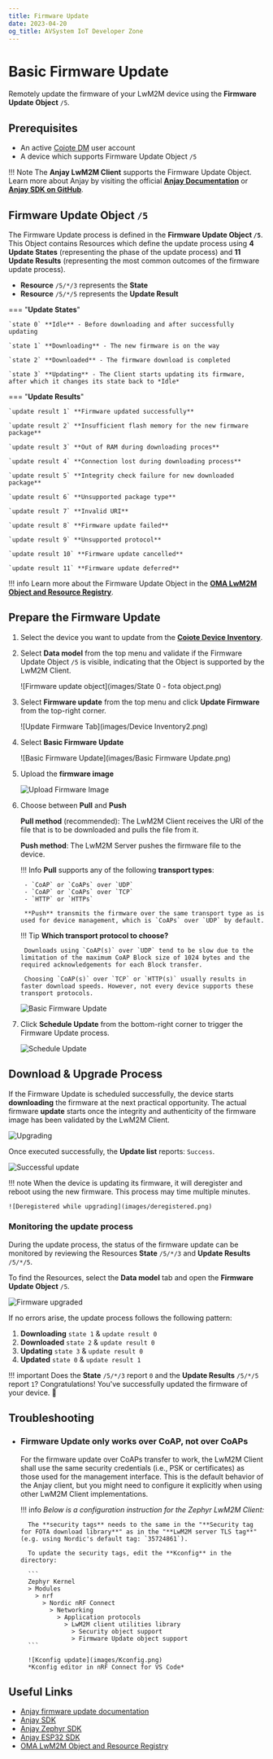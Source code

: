 ```yaml
---
title: Firmware Update
date: 2023-04-20
og_title: AVSystem IoT Developer Zone
---
```


# Basic Firmware Update

Remotely update the firmware of your LwM2M device using the **Firmware Update Object** `/5`.

## Prerequisites

- An active [Coiote DM](https://eu.iot.avsystem.cloud/) user account
- A device which supports Firmware Update Object `/5`
    
!!! Note
    The **Anjay LwM2M Client** supports the Firmware Update Object. Learn more about Anjay by visiting the official <a href="https://avsystem.github.io/Anjay-doc/FirmwareUpdateTutorial.html" target="_blank">**Anjay Documentation**</a> or <a href="https://github.com/AVSystem/Anjay" target="_blank">**Anjay SDK on GitHub**</a>.

## Firmware Update Object `/5`

The Firmware Update process is defined in the **Firmware Update Object `/5`**. This Object contains Resources which define the update process using **4 Update States** (representing the phase of the update process) and **11 Update Results** (representing the most common outcomes of the firmware update process).

* **Resource** `/5/*/3` represents the **State**
* **Resource** `/5/*/5` represents the **Update Result**

=== "**Update States**"

    `state 0` **Idle** - Before downloading and after successfully updating
    
    `state 1` **Downloading** - The new firmware is on the way
    
    `state 2` **Downloaded** - The firmware download is completed
    
    `state 3` **Updating** - The Client starts updating its firmware, after which it changes its state back to *Idle*

=== "**Update Results**"

    `update result 1` **Firmware updated successfully**

    `update result 2` **Insufficient flash memory for the new firmware package**

    `update result 3` **Out of RAM during downloading proces**

    `update result 4` **Connection lost during downloading process**

    `update result 5` **Integrity check failure for new downloaded package**

    `update result 6` **Unsupported package type**

    `update result 7` **Invalid URI**

    `update result 8` **Firmware update failed**

    `update result 9` **Unsupported protocol**

    `update result 10` **Firmware update cancelled**

    `update result 11` **Firmware update deferred**


!!! info
    Learn more about the Firmware Update Object in the <a href="https://devtoolkit.openmobilealliance.org/OEditor/LWMOView?url=https%3A%2F%2Fraw.githubusercontent.com%2FOpenMobileAlliance%2Flwm2m-registry%2Fprod%2F5.xml" target="_blank">**OMA LwM2M Object and Resource Registry**</a>.


## Prepare the Firmware Update

1. Select the device you want to update from the [**Coiote Device Inventory**](https://eu.iot.avsystem.cloud/ui/device/inventory).
    
1. Select **Data model** from the top menu and validate if the Firmware Update Object `/5` is visible, indicating that the Object is supported by the LwM2M Client.

    ![Firmware update object](images/State 0 - fota object.png)

1. Select **Firmware update** from the top menu and click **Update Firmware** from the top-right corner.

    ![Update Firmware Tab](images/Device Inventory2.png)

1. Select **Basic Firmware Update**

    ![Basic Firmware Update](images/Basic Firmware Update.png)

1. Upload the **firmware image**

    ![Upload Firmware Image](images/upload.png)

1. Choose between **Pull** and **Push**

    **Pull method** (recommended): The LwM2M Client receives the URI of the file that is to be downloaded and pulls the file from it. 
    
    **Push method**: The LwM2M Server pushes the firmware file to the device.

    !!! Info
        **Pull** supports any of the following **transport types**:

        - `CoAP` or `CoAPs` over `UDP`
        - `CoAP` or `CoAPs` over `TCP`
        - `HTTP` or `HTTPs`

        **Push** transmits the firmware over the same transport type as is used for device management, which is `CoAPs` over `UDP` by default.

    !!! Tip
        **Which transport protocol to choose?**
        
        Downloads using `CoAP(s)` over `UDP` tend to be slow due to the limitation of the maximum CoAP Block size of 1024 bytes and the required acknowledgements for each Block transfer.

        Choosing `CoAP(s)` over `TCP` or `HTTP(s)` usually results in faster download speeds. However, not every device supports these transport protocols.


    ![Basic Firmware Update](images/Pull.png)


1. Click **Schedule Update** from the bottom-right corner to trigger the Firmware Update process.

    ![Schedule Update](images/schedule.png)


## Download & Upgrade Process

If the Firmware Update is scheduled successfully, the device starts **downloading** the firmware at the next practical opportunity. The actual firmware **update** starts once the integrity and authenticity of the firmware image has been validated by the LwM2M Client.

![Upgrading](images/update-in-progress.png)

Once executed successfully, the **Update list** reports: `Success`.

![Successful update](images/success-full-screen.png)

!!! note
    When the device is updating its firmware, it will deregister and reboot using the new firmware. This process may time multiple minutes.

    ![Deregistered while upgrading](images/deregistered.png)

### Monitoring the update process

During the update process, the status of the firmware update can be monitored by reviewing the Resources **State** `/5/*/3` and **Update Results** `/5/*/5`.

To find the Resources, select the **Data model** tab and open the **Firmware Update Object** `/5`. 

![Firmware upgraded](images/update-successful.png)

If no errors arise, the update process follows the following pattern:

1. **Downloading** `state 1` & `update result 0` 
2. **Downloaded** `state 2` & `update result 0` 
3. **Updating** `state 3` & `update result 0` 
4. **Updated** `state 0` & `update result 1` 

!!! important
    Does the **State** `/5/*/3` report `0` and the **Update Results** `/5/*/5` report `1`? Congratulations! You've successfully updated the firmware of your device. 🎉

## Troubleshooting

* ### Firmware Update only works over CoAP, not over CoAPs

    For the firmware update over CoAPs transfer to work, the LwM2M Client shall use the same security credentials (i.e., PSK or certificates) as those used for the management interface. This is the default behavior of the Anjay client, but you might need to configure it explicitly when using other LwM2M Client implementations.
    
    !!! info
        *Below is a configuration instruction for the Zephyr LwM2M Client:*
    
        The **security tags** needs to the same in the "**Security tag for FOTA download library**" as in the "**LwM2M server TLS tag**" (e.g. using Nordic's default tag: `35724861`).

        To update the security tags, edit the **Kconfig** in the directory:

        ```
        Zephyr Kernel
        > Modules
          > nrf
            > Nordic nRF Connect
              > Networking
                > Application protocols
                  > LwM2M client utilities library
                    > Security object support
                    > Firmware Update object support
        ```

        ![Kconfig update](images/Kconfig.png)
        *Kconfig editor in nRF Connect for VS Code*




## Useful Links
- [Anjay firmware update documentation](https://avsystem.github.io/Anjay-doc/FirmwareUpdateTutorial/FU-Introduction.html)
- [Anjay SDK](https://github.com/AVSystem/Anjay)
- [Anjay Zephyr SDK](https://github.com/AVSystem/Anjay-zephyr-client)
- [Anjay ESP32 SDK](https://github.com/AVSystem/Anjay-esp32-client)
- [OMA LwM2M Object and Resource Registry](https://technical.openmobilealliance.org/OMNA/LwM2M/LwM2MRegistry.html)
